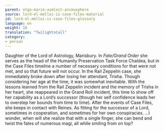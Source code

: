 ```yaml
---
parent: olga-marie-asmleit-animusphere
source: lord-el-melloi-ii-case-files-material
id: lord-el-melloi-ii-case-files-glossary
language: en
weight: 16
translation: "TwilightsCall"
category:
- person
---
```


Daughter of the Lord of Astrology, Marisbury.
In *Fate/Grand Order* she serves as the head of the Humanity Preservation Task Force Chaldea, but in the Case Files timeline a number of necessary conditions for that were not met, and so that future will not occur. 
In the Rail Zeppelin case, she immediately broke down after losing her attendant, Trisha. Though considering her age at the time, it was somewhat inevitable. With the lessons learned from the Rail Zeppelin incident and the memory of Trisha in her heart, she reappeared in the Grand Roll incident, this time to show off her capability as a Lord’s successor (though her self confidence leads her to overstep her bounds from time to time).
After the events of Case Files, she keeps in contact with Reines. As fitting for the successor of a Lord, sometimes in cooperation, and sometimes for her own conspiracies. 
…I wonder, when will she realize that with a single finger, she can bend and twist the fates of numerous magi, all while smiling from on top?
